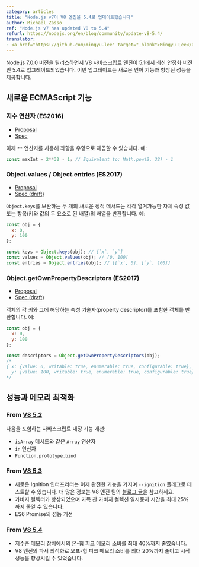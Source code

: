 ```yaml
---
category: articles
title: "Node.js v7이 V8 엔진을 5.4로 업데이트했습니다"
author: Michaël Zasso
ref: "Node.js v7 has updated V8 to 5.4"
refurl: https://nodejs.org/en/blog/community/update-v8-5.4/
translator:
- <a href="https://github.com/mingyu-lee" target="_blank">Mingyu Lee</a>
---
```


<!--
With the release of Node.js 7.0.0, the V8 JavaScript engine has been upgraded from 5.1
to its latest stable version, 5.4.
It brings in new language features and increased performance.
-->

Node.js 7.0.0 버전을 릴리스하면서 V8 자바스크립트 엔진이 5.1에서 최신 안정화 버전인 5.4로 업그레이드되었습니다. 이번 업그레이드는 새로운 언어 기능과 향상된 성능을 제공합니다.

<!-- ## New ECMAScript features -->

## 새로운 ECMAScript 기능

<!-- ### Exponentiation operator (ES2016) -->

### 지수 연산자 (ES2016)

* [Proposal](https://github.com/rwaldron/exponentiation-operator)
* [Spec](https://www.ecma-international.org/ecma-262/7.0/#sec-exp-operator)

<!-- The `**` operator can now be used to raise the left-hand side to the power of the right-hand side. Example: -->

이제 `**` 연산자를 사용해 좌항을 우항으로 제곱할 수 있습니다. 예:

```javascript
const maxInt = 2**32 - 1; // Equivalent to: Math.pow(2, 32) - 1
```

### Object.values / Object.entries (ES2017)

* [Proposal](https://github.com/tc39/proposal-object-values-entries)
* [Spec (draft)](https://tc39.github.io/ecma262/#sec-object.values)

<!-- Complementing `Object.keys`, those two new static methods return respectively an Array of enumerable own property values or entries (an entry being an array with two elements: key and value). Example: -->

`Object.keys`를 보완하는 두 개의 새로운 정적 메서드는 각각 열거가능한 자체 속성 값 또는 항목(키와 값의 두 요소로 된 배열)의 배열을 반환합니다. 예:

```javascript
const obj = {
  x: 0,
  y: 100
};

const keys = Object.keys(obj); // [`x`, `y`]
const values = Object.values(obj); // [0, 100]
const entries = Object.entries(obj); // [[`x`, 0], [`y`, 100]]
```

### Object.getOwnPropertyDescriptors (ES2017)

* [Proposal](https://github.com/tc39/proposal-object-getownpropertydescriptors)
* [Spec (draft)](https://tc39.github.io/ecma262/#sec-object.getownpropertydescriptors)

<!-- Returns all own property descriptors of an Object in a new Object, mapped by their respective key. Example: -->

객체의 각 키와 그에 해당하는 속성 기술자(property descriptor)를 포함한 객체를 반환합니다. 예:

```javascript
const obj = {
  x: 0,
  y: 100
};

const descriptors = Object.getOwnPropertyDescriptors(obj);
/*
{ x: {value: 0, writable: true, enumerable: true, configurable: true},
  y: {value: 100, writable: true, enumerable: true, configurable: true} }
*/
```

<!-- ## Performance and memory optimizations -->

## 성능과 메모리 최적화

### From [V8 5.2](https://v8project.blogspot.ch/2016/06/release-52.html)

<!-- Improvement of JavaScript built-ins, including:
* `Array` operations like the `isArray` method.
* The `in` operator.
* `Function.prototype.bind`. -->

다음을 포함하는 자바스크립트 내장 기능 개선:
* `isArray` 메서드와 같은 `Array` 연산자
* `in` 연산자
* `Function.prototype.bind`

### From [V8 5.3](https://v8project.blogspot.ch/2016/07/v8-release-53.html)

<!-- * The new Ignition interpreter is now feature complete and can be tested with the flag `--ignition`. Read the [blog post](https://v8project.blogspot.ch/2016/08/firing-up-ignition-interpreter.html) from V8`s team for more information.
* The garbage collector has been improved and full garbage collection pause times can be reduced up to 25%.
* Improvement of ES6 Promise performance.  -->

* 새로운 Ignition 인터프리터는 이제 완전한 기능을 가지며 `--ignition` 플래그로 테스트할 수 있습니다. 더 많은 정보는 V8 엔진 팀의 [블로그 글](https://v8project.blogspot.ch/2016/08/firing-up-ignition-interpreter.html)을 참고하세요.
* 가비지 컬렉터가 향상되었으며 가득 찬 가비지 컬렉션 일시중지 시간을 최대 25%까지 줄일 수 있습니다.
* ES6 Promise의 성능 개선

### From [V8 5.4](https://v8project.blogspot.ch/2016/09/v8-release-54.html)

<!-- * Reduced on-heap peak memory consumption on low-memory devices up to 40%.
* Optimizations in V8`s parser allowed to reduce off-heap peak memory consumption up to 20% and improve startup performance. -->

* 저수준 메모리 장치에서의 온-힙 피크 메모리 소비를 최대 40%까지 줄였습니다.
* V8 엔진의 파서 최적화로 오프-힙 피크 메모리 소비를 최대 20%까지 줄이고 시작 성능을 향상시킬 수 있었습니다.
